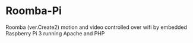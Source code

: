 # Roomba-Pi
Roomba (ver.Create2) motion and video controlled over wifi by embedded Raspberry Pi 3 running Apache and PHP 
